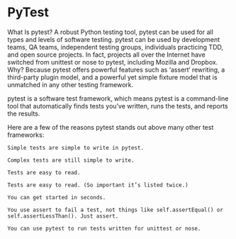 # PyTest
What Is pytest?
A robust Python testing tool, pytest can be used for all types and levels of software testing. pytest can be used by development teams, QA teams, independent testing groups, individuals practicing TDD, and open source projects. In fact, projects all over the Internet have switched from unittest or nose to pytest, including Mozilla and Dropbox. Why? Because pytest offers powerful features such as ‘assert‘ rewriting, a third-party plugin model, and a powerful yet simple fixture model that is unmatched in any other testing framework.

pytest is a software test framework, which means pytest is a command-line tool that automatically finds tests you’ve written, runs the tests, and reports the results. 

Here are a few of the reasons pytest stands out above many other test frameworks:

	Simple tests are simple to write in pytest.

	Complex tests are still simple to write.

	Tests are easy to read.

	Tests are easy to read. (So important it’s listed twice.)

	You can get started in seconds.

	You use assert to fail a test, not things like self.assertEqual() or self.assertLessThan(). Just assert.

	You can use pytest to run tests written for unittest or nose.

